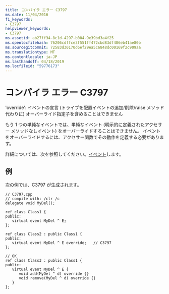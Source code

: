 ```yaml
---
title: コンパイラ エラー C3797
ms.date: 11/04/2016
f1_keywords:
- C3797
helpviewer_keywords:
- C3797
ms.assetid: ab27ff34-8c1d-4297-b004-9e39bd3a4f25
ms.openlocfilehash: 76206cdffce3f551ff472cbd83df486eb41ae80b
ms.sourcegitcommit: 72583d30170d6ef29ea5c6848dc00169f2c909aa
ms.translationtype: MT
ms.contentlocale: ja-JP
ms.lasthandoff: 04/18/2019
ms.locfileid: "59776173"
---
```

# <a name="compiler-error-c3797"></a>コンパイラ エラー C3797

'override': イベントの宣言 (トライブを配置イベントの追加/削除/raise メソッド代わりに) オーバーライド指定子を含めることはできません

もう 1 つの単純なイベントでは、単純なイベント (明示的に定義されたアクセサー メソッドなしイベント) をオーバーライドすることはできません。 イベントをオーバーライドするには、アクセサー関数でその動作を定義する必要があります。

詳細については、次を参照してください。[イベント](../../extensions/event-cpp-component-extensions.md)します。

## <a name="example"></a>例

次の例では、C3797 が生成されます。

```
// C3797.cpp
// compile with: /clr /c
delegate void MyDel();

ref class Class1 {
public:
   virtual event MyDel ^ E;
};

ref class Class2 : public Class1 {
public:
   virtual event MyDel ^ E override;   // C3797
};

// OK
ref class Class3 : public Class1 {
public:
   virtual event MyDel ^ E {
      void add(MyDel ^ d) override {}
      void remove(MyDel ^ d) override {}
   }
};
```